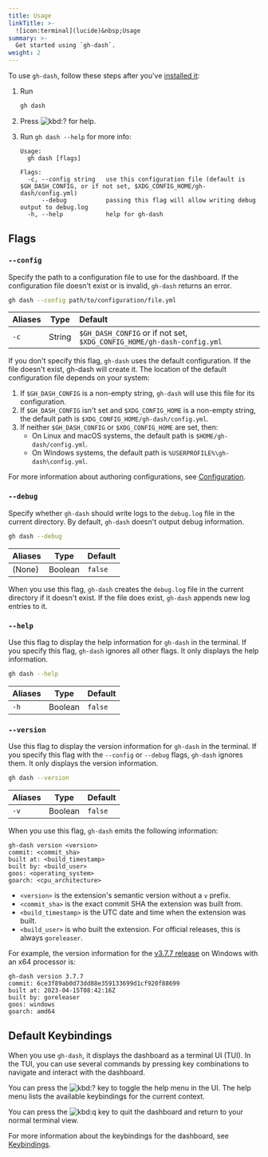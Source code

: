 ```yaml
---
title: Usage
linkTitle: >-
  ![icon:terminal](lucide)&nbsp;Usage
summary: >-
  Get started using `gh-dash`.
weight: 2
---
```


To use `gh-dash`, follow these steps after you've [installed it][01]:

1. Run

   ```bash
   gh dash
   ```

2. Press ![kbd:`?`]() for help.
3. Run `gh dash --help` for more info:

   ```text
   Usage:
     gh dash [flags]

   Flags:
     -c, --config string   use this configuration file (default is $GH_DASH_CONFIG, or if not set, $XDG_CONFIG_HOME/gh-dash/config.yml)
         --debug           passing this flag will allow writing debug output to debug.log
     -h, --help            help for gh-dash
   ```

## Flags

### `--config`

Specify the path to a configuration file to use for the dashboard. If the configuration file
doesn't exist or is invalid, `gh-dash` returns an error.

```bash
gh dash --config path/to/configuration/file.yml
```

| Aliases |  Type  |                Default                |
| :------ | :----: | :------------------------------------ |
| `-c`    | String | `$GH_DASH_CONFIG` or if not set, `$XDG_CONFIG_HOME/gh-dash-config.yml` |

If you don't specify this flag, `gh-dash` uses the default configuration. If the file doesn't exist, gh-dash will create it. The location of the default configuration file depends on your system:

1. If `$GH_DASH_CONFIG` is a non-empty string, `gh-dash` will use this file for
    its configuration.
1. If `$GH_DASH_CONFIG` isn't set and `$XDG_CONFIG_HOME` is a non-empty string,
    the default path is `$XDG_CONFIG_HOME/gh-dash/config.yml`.
1. If neither `$GH_DASH_CONFIG` or `$XDG_CONFIG_HOME` are set, then:
   - On Linux and macOS systems, the default path is `$HOME/gh-dash/config.yml`.
   - On Windows systems, the default path is `%USERPROFILE%\gh-dash\config.yml`.

For more information about authoring configurations, see [Configuration][02].

### `--debug`

Specify whether `gh-dash` should write logs to the `debug.log` file in the current directory. By
default, `gh-dash` doesn't output debug information.

```bash
gh dash --debug
```

| Aliases |  Type   | Default |
| :------ | :-----: | :------ |
| (None)  | Boolean | `false` |

When you use this flag, `gh-dash` creates the `debug.log` file in the current directory if it doesn't exist. If the file does exist, `gh-dash` appends new log entries to it.

### `--help`

Use this flag to display the help information for `gh-dash` in the terminal. If you specify this
flag, `gh-dash` ignores all other flags. It only displays the help information.

```bash
gh dash --help
```

| Aliases |  Type   | Default |
| :------ | :-----: | :------ |
| `-h`    | Boolean | `false` |

### `--version`

Use this flag to display the version information for `gh-dash` in the terminal. If you specify this
flag with the `--config` or `--debug` flags, `gh-dash` ignores them. It only displays the version
information.

```bash
gh dash --version
```

| Aliases |  Type   | Default |
| :------ | :-----: | :------ |
| `-v`    | Boolean | `false` |

When you use this flag, `gh-dash` emits the following information:

```text
gh-dash version <version>
commit: <commit_sha>
built at: <build_timestamp>
built by: <build_user>
goos: <operating_system>
goarch: <cpu_architecture>
```

- `<version>` is the extension's semantic version without a `v` prefix.
- `<commit_sha>` is the exact commit SHA the extension was built from.
- `<build_timestamp>` is the UTC date and time when the extension was built.
- `<build_user>` is who built the extension. For official releases, this is always `goreleaser`.

For example, the version information for the [v3.7.7 release][03] on Windows with an x64 processor
is:

```text
gh-dash version 3.7.7
commit: 6ce3f89ab0d73dd88e359133699d1cf920f88699
built at: 2023-04-15T08:42:16Z
built by: goreleaser
goos: windows
goarch: amd64
```

## Default Keybindings

When you use `gh-dash`, it displays the dashboard as a terminal UI (TUI). In the TUI, you can use
several commands by pressing key combinations to navigate and interact with the dashboard.

You can press the ![kbd:`?`]() key to toggle the help menu in the UI. The help menu lists the available
keybindings for the current context.

You can press the ![kbd:`q`]() key to quit the dashboard and return to your normal terminal view.

For more information about the keybindings for the dashboard, see [Keybindings][04].

[01]: ./installation.md
[02]: ../configuration/_index.md
[03]: https://github.com/dlvhdr/gh-dash/releases/tag/v3.7.7
[04]: keybindings/_index.md
